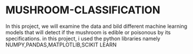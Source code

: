 # MUSHROOM-CLASSIFICATION
In this project, we will examine the data and bild different machine learning models that will detect if the mushroom is edible or poisonous by its specifications.
in this project, i used the python libraries namely NUMPY,PANDAS,MATPLOTLIB,SCIKIT LEARN 
